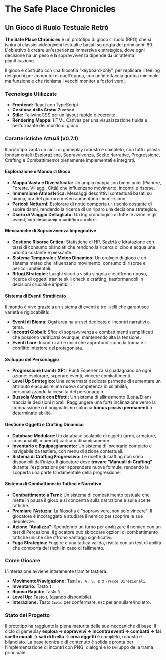 # The Safe Place Chronicles

## Un Gioco di Ruolo Testuale Retrò

**The Safe Place Chronicles** è un prototipo di gioco di ruolo (RPG) che si ispira ai classici videogiochi testuali e basati su griglia dei primi anni '80. L'obiettivo è creare un'esperienza immersiva e strategica, dove ogni decisione ha un peso e la sopravvivenza dipende da un'attenta pianificazione.

Il gioco è costruito con una filosofia "keyboard-only", per replicare il feeling dei giochi per computer di quell'epoca, con un'interfaccia grafica minimale ma funzionale che richiama i vecchi monitor a fosfori verdi.

### Tecnologie Utilizzate

*   **Frontend:** React con TypeScript
*   **Gestione dello Stato:** Zustand
*   **Stile:** TailwindCSS per un layout rapido e coerente
*   **Rendering Mappa:** HTML Canvas per una visualizzazione fluida e performante del mondo di gioco

### Caratteristiche Attuali (v0.7.1)

Il prototipo vanta un ciclo di gameplay robusto e completo, con tutti i pilastri fondamentali (Esplorazione, Sopravvivenza, Scelte Narrative, Progressione, Crafting e Combattimento) pienamente implementati e integrati.

#### Esplorazione e Mondo di Gioco
*   **Mappa Vasta e Diversificata:** Un'ampia mappa con biomi unici (Pianure, Foreste, Villaggi, Città) che influenzano movimento, incontri e risorse.
*   **Immersione Atmosferica:** Messaggi descrittivi contestuali basati su bioma, ora del giorno e meteo aumentano l'immersione.
*   **Pericoli Notturni:** Esplorare di notte comporta un rischio costante di subire danni, rendendo la ricerca di un riparo una decisione strategica.
*   **Diario di Viaggio Dettagliato:** Un log cronologico di tutte le azioni e gli eventi, con timestamp e codifica a colori.

#### Meccaniche di Sopravvivenza Impegnative
*   **Gestione Risorse Critica:** Statistiche di HP, Sazietà e Idratazione con tassi di consumo bilanciati che rendono la ricerca di cibo e acqua una priorità costante e pressante.
*   **Sistema Temporale e Meteo Dinamico:** Un orologio di gioco e un sistema meteo che influenzano movimento, consumo di risorse e pericoli ambientali.
*   **Rifugi Strategici:** Luoghi sicuri a visita singola che offrono riposo, ricerca di oggetti tramite skill check e crafting, trasformandoli in decisioni cruciali e irripetibili.

#### Sistema di Eventi Stratificato
Il mondo è vivo grazie a un sistema di eventi a tre livelli che garantisce varietà e rigiocabilità:
*   **Eventi di Bioma:** Ogni area ha un set dedicato di incontri narrativi a tema.
*   **Incontri Globali:** Sfide di sopravvivenza e combattimenti semplificati che possono verificarsi ovunque, mantenendo alta la tensione.
*   **Eventi Lore:** Incontri rari e unici che approfondiscono la trama e il conflitto interiore del protagonista.

#### Sviluppo del Personaggio
*   **Progressione tramite XP:** I Punti Esperienza si guadagnano da ogni azione: esplorare, superare eventi, vincere combattimenti.
*   **Level Up Strategico:** Una schermata dedicata permette di aumentare un attributo e acquisire una nuova competenza in un'abilità, personalizzando la crescita del personaggio.
*   **Bussola Morale con Effetti:** Un sistema di allineamento (Lena/Elian) traccia le decisioni morali. Raggiungere una forte inclinazione verso la compassione o il pragmatismo sblocca **bonus passivi permanenti** a determinate abilità.

#### Gestione Oggetti e Crafting Dinamico
*   **Database Modulare:** Un database scalabile di oggetti (armi, armature, consumabili, materiali) caricato dinamicamente.
*   **Inventario e Equipaggiamento:** Un sistema di inventario completo e navigabile da tastiera, con menu di azione contestuali.
*   **Sistema di Crafting Progressivo:** Le ricette di crafting non sono disponibili dall'inizio. Il giocatore deve **trovare "Manuali di Crafting"** durante l'esplorazione per apprendere nuove formule, rendendo la scoperta una parte fondamentale della progressione.

#### Sistema di Combattimento Tattico e Narrativo
*   **Combattimento a Turni:** Un sistema di combattimento testuale che mette in pausa il gioco e si concentra sulla narrazione e sulle scelte tattiche.
*   **Premiare l'Astuzia:** La filosofia è "sopravvivere, non solo vincere". Il giocatore è incoraggiato a studiare il nemico per scoprire le sue debolezze.
*   **Azione "Analizza":** Spendendo un turno per analizzare il nemico con un test di Percezione, il giocatore può sbloccare opzioni di combattimento tattiche uniche che offrono vantaggi significativi.
*   **Fuga Strategica:** Fuggire è una tattica valida, risolta con un test di abilità che comporta dei rischi in caso di fallimento.

### Come Giocare

L'interazione avviene interamente tramite tastiera:

*   **Movimento/Navigazione:** Tasti `W, A, S, D` o `Frecce Direzionali`.
*   **Inventario:** Tasto `I`.
*   **Riposo Rapido:** Tasto `R`.
*   **Level Up:** Tasto `L` (quando disponibile).
*   **Interazione:** Tasto `Invio` per confermare, `ESC` per annullare/indietro.

### Stato del Progetto

Il prototipo ha raggiunto la piena maturità delle sue meccaniche di base. Il ciclo di gameplay **esplora -> sopravvivi -> incontra eventi -> combatti -> fai scelte morali -> sali di livello -> crea oggetti** è completo, robusto e bilanciato. La base tecnica e di contenuto è solida e pronta per l'implementazione di incontri con PNG, dialoghi e lo sviluppo della trama principale.